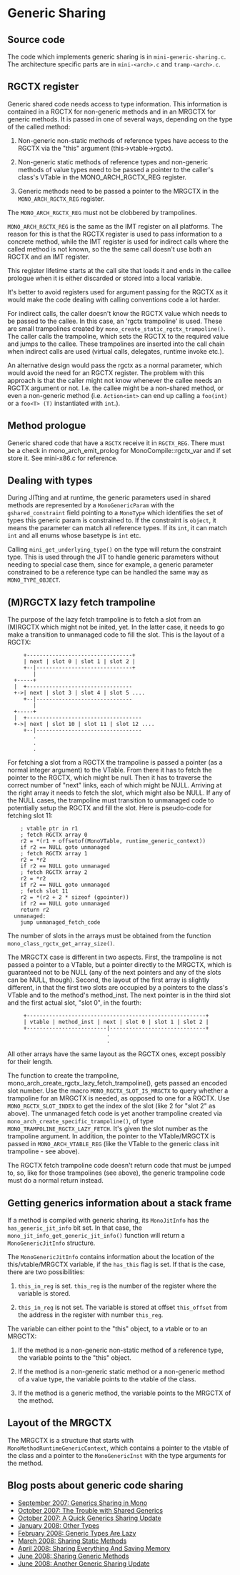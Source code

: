 # Generic Sharing

Source code
----------

The code which implements generic sharing is in `mini-generic-sharing.c`. The architecture specific parts are in `mini-<arch>.c` and `tramp-<arch>.c`.

RGCTX register
--------------

Generic shared code needs access to type information. This information is contained in a RGCTX for non-generic methods and in an MRGCTX for generic methods. It is passed in one of several ways, depending on the type of the called method:

1.  Non-generic non-static methods of reference types have access to the RGCTX via the "this" argument (this-\>vtable-\>rgctx).

2.  Non-generic static methods of reference types and non-generic methods of value types need to be passed a pointer to the caller's class's VTable in the MONO_ARCH_RGCTX_REG register.

3.  Generic methods need to be passed a pointer to the MRGCTX in the `MONO_ARCH_RGCTX_REG` register.

The `MONO_ARCH_RGCTX_REG` must not be clobbered by trampolines.

`MONO_ARCH_RGCTX_REG` is the same as the IMT register on all platforms. The reason for this is that the RGCTX register is used to pass information to a concrete method, while the IMT register is used for indirect calls where
the called method is not known, so the the same call doesn't use both an RGCTX and an IMT register.

This register lifetime starts at the call site that loads it and ends in the callee prologue when it is either discarded or stored into a local variable.

It's better to avoid registers used for argument passing for the RGCTX as it would make the code dealing with calling conventions code a lot harder.

For indirect calls, the caller doesn't know the RGCTX value which needs to be passed to the callee. In this case, an 'rgctx trampoline' is used. These are small trampolines created by `mono_create_static_rgctx_trampoline()`. The caller calls the trampoline, which sets the RGCTX to the required value and jumps to the callee. These trampolines are inserted into the call chain when indirect calls are used (virtual calls, delegates, runtime invoke etc.).

An alternative design would pass the rgctx as a normal parameter, which would avoid the need for an RGCTX register. The problem with this approach is that the caller might not know whenever the callee needs an RGCTX argument
or not. I.e. the callee might be a non-shared method, or even a non-generic method (i.e. `Action<int>` can end up calling a `foo(int)` or a `foo<T> (T)` instantiated with `int`.).

Method prologue
---------------

Generic shared code that have a `RGCTX` receive it in `RGCTX_REG`. There must be a check in mono_arch_emit_prolog for MonoCompile::rgctx_var and if set store it. See mini-x86.c for reference.

Dealing with types
------------------

During JITting and at runtime, the generic parameters used in shared methods are represented by a `MonoGenericParam` with the `gshared_constraint` field pointing to a `MonoType` which identifies the set of types this
generic param is constrained to. If the constraint is `object`, it means the parameter can match all reference types. If its `int`, it can match `int` and all enums whose basetype is `int` etc.

Calling `mini_get_underlying_type()` on the type will return the constraint type. This is used through the JIT to handle generic parameters without needing to special case them, since for example, a generic parameter constrained to be a reference type can be handled the same way as `MONO_TYPE_OBJECT`.

(M)RGCTX lazy fetch trampoline
------------------------------

The purpose of the lazy fetch trampoline is to fetch a slot from an (M)RGCTX which might not be inited, yet. In the latter case, it needs to go make a transition to unmanaged code to fill the slot. This is the layout of a RGCTX:

         +---------------------------------+
         | next | slot 0 | slot 1 | slot 2 |
         +--|------------------------------+
            |
      +-----+
      |  +---------------------------------
      +->| next | slot 3 | slot 4 | slot 5 ....
         +--|------------------------------
            |
      +-----+
      |  +------------------------------------
      +->| next | slot 10 | slot 11 | slot 12 ....
         +--|---------------------------------
            .
            .
            .

For fetching a slot from a RGCTX the trampoline is passed a pointer (as a normal integer argument) to the VTable. From there it has to fetch the pointer to the RGCTX, which might be null. Then it has to traverse the correct number of "next" links, each of which might be NULL. Arriving at the right array it needs to fetch the slot, which might also be NULL. If any of the NULL cases, the trampoline must transition to unmanaged code to potentially setup the RGCTX and fill the slot. Here is pseudo-code for fetching slot 11:

        ; vtable ptr in r1
        ; fetch RGCTX array 0
        r2 = *(r1 + offsetof(MonoVTable, runtime_generic_context))
        if r2 == NULL goto unmanaged
        ; fetch RGCTX array 1
        r2 = *r2
        if r2 == NULL goto unmanaged
        ; fetch RGCTX array 2
        r2 = *r2
        if r2 == NULL goto unmanaged
        ; fetch slot 11
        r2 = *(r2 + 2 * sizeof (gpointer))
        if r2 == NULL goto unmanaged
        return r2
      unmanaged:
        jump unmanaged_fetch_code

The number of slots in the arrays must be obtained from the function `mono_class_rgctx_get_array_size()`.

The MRGCTX case is different in two aspects. First, the trampoline is not passed a pointer to a VTable, but a pointer directly to the MRGCTX, which is guaranteed not to be NULL (any of the next pointers and any of the slots can be NULL, though). Second, the layout of the first array is slightly different, in that the first two slots are occupied by a pointers to the class's VTable and to the method's method_inst. The next pointer is in the third slot and the first actual slot, "slot 0", in the fourth:

         +--------------------------------------------------------+
         | vtable | method_inst | next | slot 0 | slot 1 | slot 2 |
         +-------------------------|------------------------------+
                                   .
                                   .

All other arrays have the same layout as the RGCTX ones, except possibly for their length.

The function to create the trampoline, mono_arch_create_rgctx_lazy_fetch_trampoline(), gets passed an encoded slot number. Use the macro `MONO_RGCTX_SLOT_IS_MRGCTX` to query whether a trampoline for an MRGCTX is needed, as opposed to one for a RGCTX. Use `MONO_RGCTX_SLOT_INDEX` to get the index of the slot (like 2 for "slot 2" as above). The unmanaged fetch code is yet another trampoline created via `mono_arch_create_specific_trampoline()`, of type `MONO_TRAMPOLINE_RGCTX_LAZY_FETCH`. It's given the slot number as the trampoline argument. In addition, the pointer to the VTable/MRGCTX is passed in `MONO_ARCH_VTABLE_REG` (like the VTable to the generic class init trampoline - see above).

The RGCTX fetch trampoline code doesn't return code that must be jumped to, so, like for those trampolines (see above), the generic trampoline code must do a normal return instead.

Getting generics information about a stack frame
------------------------------------------------

If a method is compiled with generic sharing, its `MonoJitInfo` has the `has_generic_jit_info` bit set. In that case, the `mono_jit_info_get_generic_jit_info()` function will return
a `MonoGenericJitInfo` structure.

The `MonoGenericJitInfo` contains information about the location of the this/vtable/MRGCTX variable, if the `has_this` flag is set. If that is the case, there are two possibilities:

1.  `this_in_reg` is set. `this_reg` is the number of the register where the variable is stored.

2.  `this_in_reg` is not set. The variable is stored at offset `this_offset` from the address in the register with number `this_reg`.

The variable can either point to the "this" object, to a vtable or to an MRGCTX:

1.  If the method is a non-generic non-static method of a reference type, the variable points to the "this" object.

2.  If the method is a non-generic static method or a non-generic method of a value type, the variable points to the vtable of the class.

3.  If the method is a generic method, the variable points to the MRGCTX of the method.

Layout of the MRGCTX
--------------------

The MRGCTX is a structure that starts with `MonoMethodRuntimeGenericContext`, which contains a pointer to the vtable of the class and a pointer to the `MonoGenericInst` with the type arguments for the method.

Blog posts about generic code sharing
-------------------------------------

-   [September 2007: Generics Sharing in Mono](http://schani.wordpress.com/2007/09/22/generics-sharing-in-mono/)
-   [October 2007: The Trouble with Shared Generics](http://schani.wordpress.com/2007/10/12/the-trouble-with-shared-generics/)
-   [October 2007: A Quick Generics Sharing Update](http://schani.wordpress.com/2007/10/15/a-quick-generics-sharing-update/)
-   [January 2008: Other Types](http://schani.wordpress.com/2008/01/29/other-types/)
-   [February 2008: Generic Types Are Lazy](http://schani.wordpress.com/2008/02/25/generic-types-are-lazy/)
-   [March 2008: Sharing Static Methods](http://schani.wordpress.com/2008/03/10/sharing-static-methods/)
-   [April 2008: Sharing Everything And Saving Memory](http://schani.wordpress.com/2008/04/22/sharing-everything-and-saving-memory/)
-   [June 2008: Sharing Generic Methods](http://schani.wordpress.com/2008/06/02/sharing-generic-methods/)
-   [June 2008: Another Generic Sharing Update](http://schani.wordpress.com/2008/06/27/another-generic-sharing-update/)
